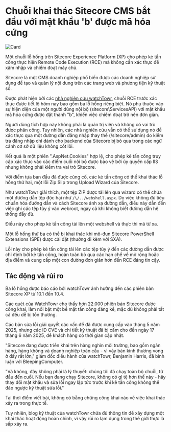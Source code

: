# Chuỗi khai thác Sitecore CMS bắt đầu với mật khẩu 'b' được mã hóa cứng

![Card](https://www.bleepstatic.com/content/hl-images/2024/12/15/hacker-card.jpg)

Một chuỗi lỗ hổng trên Sitecore Experience Platform (XP) cho phép kẻ tấn công thực hiện Remote Code Execution (RCE) mà không cần xác thực để xâm nhập và chiếm đoạt máy chủ.

Sitecore là một CMS doanh nghiệp phổ biến được các doanh nghiệp sử dụng để tạo và quản lý nội dung trên các trang web và phương tiện kỹ thuật số.

Được phát hiện bởi các [ nhà nghiên cứu watchTowr](https://labs.watchtowr.com/is-b-for-backdoor-pre-auth-rce-chain-in-sitecore-experience-platform/), chuỗi RCE trước xác thực được tiết lộ hôm nay bao gồm ba lỗ hổng riêng biệt. Nó phụ thuộc vào sự hiện diện của một người dùng nội bộ (sitecore\ServicesAPI) với mật khẩu mã hóa cứng được đặt thành "b", khiến việc chiếm đoạt trở nên đơn giản.

Người dùng tích hợp này không phải là quản trị viên và không có vai trò được phân công. Tuy nhiên, các nhà nghiên cứu vẫn có thể sử dụng nó để xác thực qua một đường dẫn đăng nhập thay thế (/sitecore/admin) do kiểm tra đăng nhập chỉ dành cho backend của Sitecore bị bỏ qua trong các ngữ cảnh cơ sở dữ liệu không cốt lõi.

Kết quả là một phiên ".AspNet.Cookies" hợp lệ, cho phép kẻ tấn công truy cập xác thực vào các điểm cuối nội bộ được bảo vệ bởi ủy quyền cấp IIS nhưng không phải kiểm tra vai trò Sitecore.

Với điểm tựa ban đầu đã được củng cố, các kẻ tấn công có thể khai thác lỗ hổng thứ hai, một lỗi Zip Slip trong Upload Wizard của Sitecore.

Như watchTowr giải thích, một tệp ZIP được tải lên qua wizard có thể chứa một đường dẫn tệp độc hại như `/\/../webshell.aspx`. Do việc không đủ tiêu chuẩn hóa đường dẫn và cách Sitecore ánh xạ đường dẫn, điều này dẫn đến việc ghi các tệp tùy ý vào webroot, ngay cả khi không biết đường dẫn hệ thống đầy đủ.

Điều này cho phép kẻ tấn công tải lên một webshell và thực thi mã từ xa.

Một lỗ hổng thứ ba có thể bị khai thác khi mô-đun Sitecore PowerShell Extensions (SPE) được cài đặt (thường đi kèm với SXA).

Lỗi này cho phép kẻ tấn công tải lên các tệp tùy ý đến các đường dẫn được chỉ định bởi kẻ tấn công, hoàn toàn bỏ qua các hạn chế về mở rộng hoặc địa điểm và cung cấp một con đường đơn giản hơn đến RCE đáng tin cậy.

## Tác động và rủi ro

Ba lỗ hổng được báo cáo bởi watchTowr ảnh hưởng đến các phiên bản Sitecore XP từ 10.1 đến 10.4.

Các quét của WatchTowr cho thấy hơn 22.000 phiên bản Sitecore được công khai, làm nổi bật một bề mặt tấn công đáng kể, mặc dù không phải tất cả đều dễ bị tổn thương.

Các bản sửa lỗi giải quyết các vấn đề đã được cung cấp vào tháng 5 năm 2025, nhưng các ID CVE và chi tiết kỹ thuật đã bị cấm cho đến ngày 17 tháng 6 năm 2025, để khách hàng có thời gian cập nhật.

"Sitecore đang được triển khai trên hàng nghìn môi trường, bao gồm ngân hàng, hàng không và doanh nghiệp toàn cầu - vì vậy bán kính thương vong ở đây rất lớn," giám đốc điều hành của watchTowr, Benjamin Harris, đã bình luận với BleepingComputer.

"Và không, đây không phải là lý thuyết: chúng tôi đã chạy toàn bộ chuỗi, từ đầu đến cuối. Nếu bạn đang chạy Sitecore, không có gì tệ hơn thế này - hãy thay đổi mật khẩu và sửa lỗi ngay lập tức trước khi kẻ tấn công không thể đảo ngược kỹ thuật sửa lỗi."

Tại thời điểm viết bài, không có bằng chứng công khai nào về việc khai thác xảy ra trong thực tế.

Tuy nhiên, blog kỹ thuật của watchTowr chứa đủ thông tin để xây dựng một khai thác hoạt động hoàn chỉnh, vì vậy rủi ro lạm dụng trong thế giới thực là sắp xảy ra.
